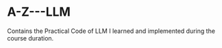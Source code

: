 # A-Z---LLM
Contains the Practical Code of LLM I learned and implemented during the course duration.
